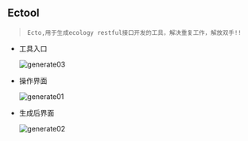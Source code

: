 ## Ectool

> ```
> Ecto,用于生成ecology restful接口开发的工具，解决重复工作，解放双手!!
> ```

* 工具入口

  ![generate03](/Users/jiangyanlong/Desktop/generate03.png)

* 操作界面

  ![generate01](/Users/jiangyanlong/Desktop/generate01.png)

* 生成后界面

  ![generate02](/Users/jiangyanlong/Desktop/generate02.png)

  